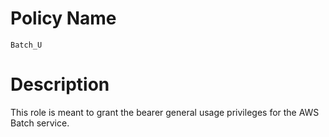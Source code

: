 # Policy Name
`Batch_U`

# Description
This role is meant to grant the bearer general usage privileges for the AWS Batch service.